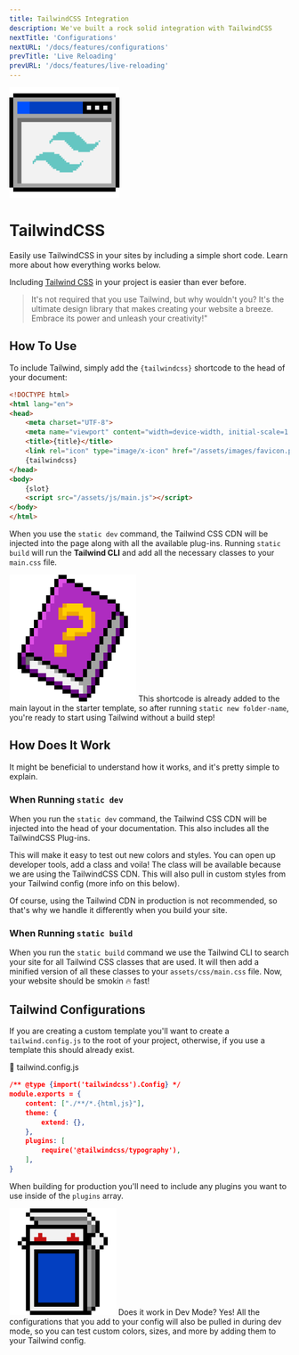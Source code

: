 ```yaml
---
title: TailwindCSS Integration
description: We've built a rock solid integration with TailwindCSS
nextTitle: 'Configurations'
nextURL: '/docs/features/configurations'
prevTitle: 'Live Reloading'
prevURL: '/docs/features/live-reloading' 
---
```


<div class="flex items-start px-5 py-5 mb-12 md:mb-5 mt-1 md:translate-y-0 translate-y-5 leading-[18px] bg-neutral-950 border border-yellow-400 rounded-md">
   <img class="hidden w-auto h-12 my-0 mr-5 md:h-20 md:block" src="/assets/images/icons/tailwindcss.png" />
   <div>
      <h1 class="mb-0 text-base md:text-3xl">TailwindCSS</h1>
      <p class="my-1">Easily use TailwindCSS in your sites by including a simple short code. Learn more about how everything works below.</p>
   </div>
</div>

Including <a href="https://tailwindcss.com" target="_blank" class="text-yellow-300 underline">Tailwind CSS</a> in your project is easier than ever before. 

> It's not required that you use Tailwind, but why wouldn't you? It's the ultimate design library that makes creating your website a breeze. Embrace its power and unleash your creativity!"

## How To Use

To include Tailwind, simply add the `{tailwindcss}` shortcode to the head of your document:

```html
<!DOCTYPE html>
<html lang="en">
<head>
    <meta charset="UTF-8">
    <meta name="viewport" content="width=device-width, initial-scale=1.0">
    <title>{title}</title>
    <link rel="icon" type="image/x-icon" href="/assets/images/favicon.png">
    {tailwindcss}
</head>
<body>
    {slot}
    <script src="/assets/js/main.js"></script>
</body>
</html>
```

When you use the `static dev` command, the Tailwind CSS CDN will be injected into the page along with all the available plug-ins. Running `static build` will run the **Tailwind CLI** and add all the necessary classes to your `main.css` file.

<div class="flex items-center px-4 py-4 my-6 leading-[18px] bg-purple-600 border-l-4 border-purple-800 rounded-md">
    <img class="w-auto h-12 mr-3.5 my-0" src="/assets/images/icons/book-question.png" />
    <span class="leading-5 opacity-80">This shortcode is already added to the main layout in the starter template, so after running <code>static new folder-name</code>, you're ready to start using Tailwind without a build step!</span>
</div>


## How Does It Work

It might be beneficial to understand how it works, and it's pretty simple to explain.

### When Running `static dev`

When you run the `static dev` command, the Tailwind CSS CDN will be injected into the head of your documentation. This also includes all the TailwindCSS Plug-ins.

This will make it easy to test out new colors and styles. You can open up developer tools, add a class and voila! The class will be available because we are using the TailwindCSS CDN. This will also pull in custom styles from your Tailwind config (more info on this below).

Of course, using the Tailwind CDN in production is not recommended, so that's why we handle it differently when you build your site.

### When Running `static build`

When you run the `static build` command we use the Tailwind CLI to search your site for all Tailwind CSS classes that are used. It will then add a minified version of all these classes to your `assets/css/main.css` file. Now, your website should be smokin 🔥 fast!


## Tailwind Configurations

If you are creating a custom template you'll want to create a `tailwind.config.js` to the root of your project, otherwise, if you use a template this should already exist.

<div class="py-3.5 px-5 font-mono text-xs text-neutral-400 font-bold border rounded-md bg-neutral-950 border-neutral-800">📄 tailwind.config.js</div>

```json
/** @type {import('tailwindcss').Config} */
module.exports = {
    content: ["./**/*.{html,js}"],
    theme: {
        extend: {},
    },
    plugins: [
        require('@tailwindcss/typography'),
    ],
}
```

When building for production you'll need to include any plugins you want to use inside of the `plugins` array.

<div class="flex items-center px-4 py-4 my-6 leading-[18px] bg-pink-500 border-l-4 border-pink-700 rounded-md">
    <img class="w-auto h-12 mr-3.5 my-0" src="/assets/images/icons/cards.png" />
    <span class="block">
        <span class="block mb-1 text-sm font-black">Does it work in Dev Mode?</span>
        <span class="leading-tight opacity-80">Yes! All the configurations that you add to your config will also be pulled in during dev mode, so you can test custom colors, sizes, and more by adding them to your Tailwind config.
    </span>
</div>
